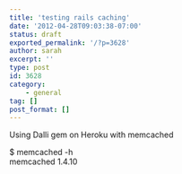 ```yaml
---
title: 'testing rails caching'
date: '2012-04-28T09:03:38-07:00'
status: draft
exported_permalink: '/?p=3628'
author: sarah
excerpt: ''
type: post
id: 3628
category:
    - general
tag: []
post_format: []
---
```

Using Dalli gem on Heroku with memcached

$ memcached -h  
memcached 1.4.10